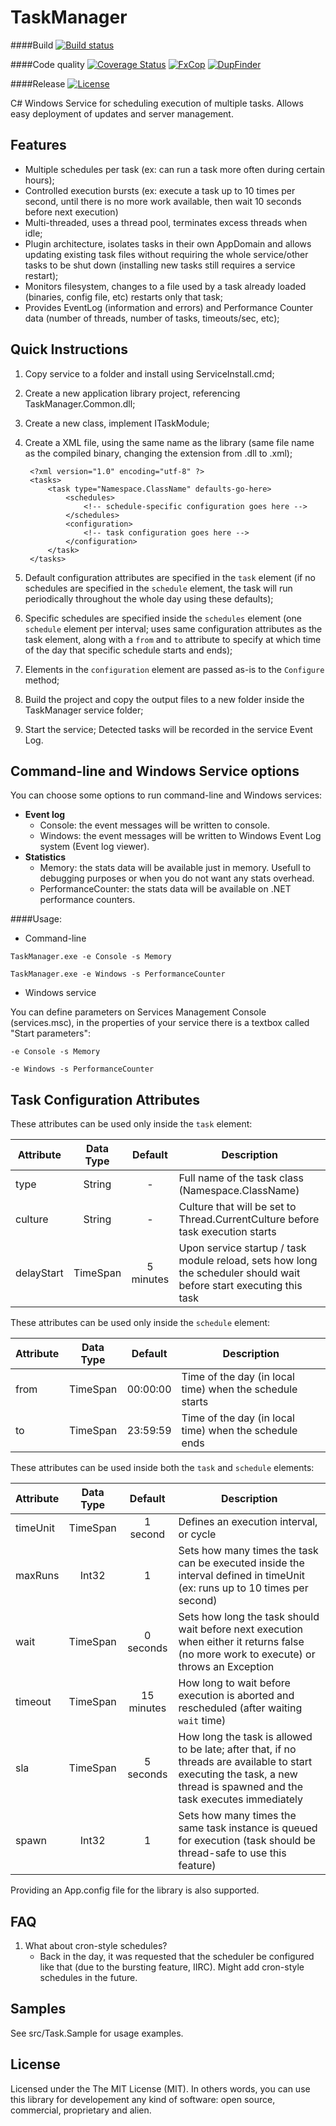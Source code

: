 TaskManager
======

####Build
[![Build status](https://ci.appveyor.com/api/projects/status/s0i1b1vklo6xupr1?svg=true)](https://ci.appveyor.com/project/giacomelli/TaskManager)

####Code quality
[![Coverage Status](https://coveralls.io/repos/giacomelli/TaskManager/badge.svg?branch=master&service=github)](https://coveralls.io/github/giacomelli/TaskManager?branch=master)
[![FxCop](http://badgessharp.apphb.com/badges/giacomelli/TaskManager/FxCop)](https://ci.appveyor.com/project/giacomelli/TaskManager/build/artifacts)
[![DupFinder](http://badgessharp.apphb.com/badges/giacomelli/TaskManager/DupFinder)](https://ci.appveyor.com/project/giacomelli/TaskManager/build/artifacts)

####Release
[![License](http://img.shields.io/:license-MIT-blue.svg)](https://raw.githubusercontent.com/giacomelli/TaskManager/master/LICENSE)

C# Windows Service for scheduling execution of multiple tasks. Allows easy deployment of updates and server management.


Features
------
- Multiple schedules per task (ex: can run a task more often during certain hours);
- Controlled execution bursts (ex: execute a task up to 10 times per second, until there is no more work available, then wait 10 seconds before next execution)
- Multi-threaded, uses a thread pool, terminates excess threads when idle;
- Plugin architecture, isolates tasks in their own AppDomain and allows updating existing task files without requiring the whole service/other tasks to be shut down (installing new tasks still requires a service restart);
- Monitors filesystem, changes to a file used by a task already loaded (binaries, config file, etc) restarts only that task;
- Provides EventLog (information and errors) and Performance Counter data (number of threads, number of tasks, timeouts/sec, etc);


Quick Instructions
------
1. Copy service to a folder and install using ServiceInstall.cmd;
2. Create a new application library project, referencing TaskManager.Common.dll;
3. Create a new class, implement ITaskModule;
4. Create a XML file, using the same name as the library (same file name as the compiled binary, changing the extension from .dll to .xml);

        <?xml version="1.0" encoding="utf-8" ?>
        <tasks>
            <task type="Namespace.ClassName" defaults-go-here>
                <schedules>
                    <!-- schedule-specific configuration goes here -->
                </schedules>
                <configuration>
                    <!-- task configuration goes here -->
                </configuration>
            </task>
        </tasks>

5. Default configuration attributes are specified in the `task` element (if no schedules are specified in the `schedule` element, the task will run periodically throughout the whole day using these defaults);
6. Specific schedules are specified inside the `schedules` element (one `schedule` element per interval; uses same configuration attributes as the task element, along with a `from` and `to` attribute to specify at which time of the day that specific schedule starts and ends);
7. Elements in the `configuration` element are passed as-is to the `Configure` method;
8. Build the project and copy the output files to a new folder inside the TaskManager service folder;
9. Start the service; Detected tasks will be recorded in the service Event Log.


Command-line and Windows Service options
------
You can choose some options to run command-line and Windows services:

* **Event log**
	* Console: the event messages will be written to console.
	* Windows: the event messages will be written to Windows Event Log system (Event log viewer).
* **Statistics**
	* Memory: the stats data will be available just in memory. Usefull to debugging purposes or when you do not want any stats overhead.
	* PerformanceCounter: the stats data will be available on .NET performance counters.

####Usage:
* Command-line

```shell
TaskManager.exe -e Console -s Memory
```

```shell
TaskManager.exe -e Windows -s PerformanceCounter
```

* Windows service

You can define parameters on Services Management Console (services.msc), in the properties of your service there is a textbox called "Start parameters":
```shell
-e Console -s Memory
```

```shell
-e Windows -s PerformanceCounter
```




Task Configuration Attributes
------

These attributes can be used only inside the `task` element:

Attribute  | Data Type | Default    | Description
---------- | :-------: | :--------: | -----------
type       |  String   |      -     | Full name of the task class (Namespace.ClassName)
culture    |  String   |      -     | Culture that will be set to Thread.CurrentCulture before task execution starts
delayStart | TimeSpan  | 5 minutes  | Upon service startup / task module reload, sets how long the scheduler should wait before start executing this task


These attributes can be used only inside the `schedule` element:

Attribute  | Data Type | Default    | Description
---------- | :-------: | :--------: | -----------
from       | TimeSpan  |  00:00:00  | Time of the day (in local time) when the schedule starts
to         | TimeSpan  |  23:59:59  | Time of the day (in local time) when the schedule ends


These attributes can be used inside both the `task` and `schedule` elements:

Attribute  | Data Type | Default    | Description
---------- | :-------: | :--------: | -----------
timeUnit   | TimeSpan  |  1 second  | Defines an execution interval, or cycle
maxRuns    |   Int32   |      1     | Sets how many times the task can be executed inside the interval defined in timeUnit (ex: runs up to 10 times per second)
wait       | TimeSpan  | 0 seconds  | Sets how long the task should wait before next execution when either it returns false (no more work to execute) or throws an Exception
timeout    | TimeSpan  | 15 minutes | How long to wait before execution is aborted and rescheduled (after waiting `wait` time)
sla        | TimeSpan  | 5 seconds  | How long the task is allowed to be late; after that, if no threads are available to start executing the task, a new thread is spawned and the task executes immediately
spawn      |   Int32   |      1     | Sets how many times the same task instance is queued for execution (task should be thread-safe to use this feature)


Providing an App.config file for the library is also supported.


FAQ
------
1. What about cron-style schedules?
   * Back in the day, it was requested that the scheduler be configured like that (due to the bursting feature, IIRC). Might add cron-style schedules in the future.


Samples
------
See src/Task.Sample for usage examples.


License
------
Licensed under the The MIT License (MIT).
In others words, you can use this library for developement any kind of software: open source, commercial, proprietary and alien.

